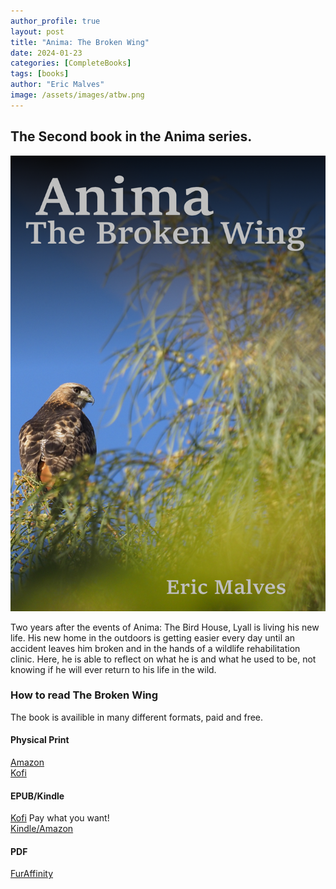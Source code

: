 ```yaml
---
author_profile: true
layout: post
title: "Anima: The Broken Wing"
date: 2024-01-23 
categories: [CompleteBooks]
tags: [books]
author: "Eric Malves"
image: /assets/images/atbw.png
---
```


## The Second book in the Anima series.

![Anima: The Broken Wing](/assets/images/atbw.png "Anima: The Broken Wing")

Two years after the events of Anima: The Bird House, Lyall is living his new life. His new home in the outdoors is getting easier every day until an accident leaves him broken and in the hands of a wildlife rehabilitation clinic. Here, he is able to reflect on what he is and what he used to be, not knowing if he will ever return to his life in the wild.

### How to read The Broken Wing

The book is availible in many different formats, paid and free.

#### Physical Print
[Amazon](https://a.co/d/9ar96a0)  
[Kofi](https://ko-fi.com/s/e4fdfcf489)

#### EPUB/Kindle
[Kofi](https://ko-fi.com/s/aed8acd235) Pay what you want!  
[Kindle/Amazon](https://ko-fi.com/s/12495a1335)

#### PDF
[FurAffinity](https://www.furaffinity.net/view/58215116/)
